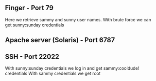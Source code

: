 ## Finger - Port 79
Here we retrieve sammy and sunny user names. With brute force we can get sunny:sunday credentials

## Apache server (Solaris) - Port 6787


## SSH - Port 22022
With sunny:sunday credentials we log in and get sammy:cooldude! credentials
With sammy credentials we get root